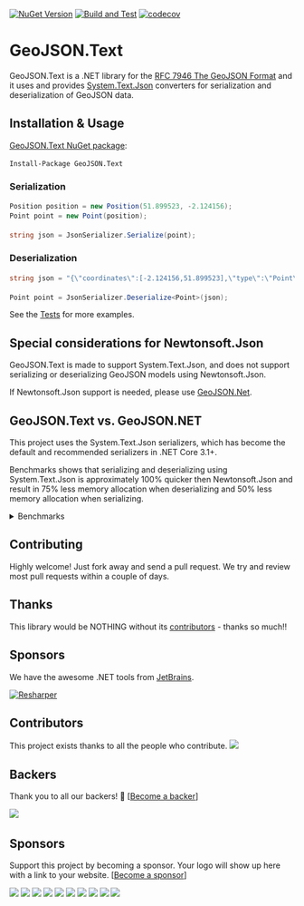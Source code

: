 ﻿[![NuGet Version](http://img.shields.io/nuget/v/GeoJSON.Text.svg?style=flat)](https://www.nuget.org/packages/GeoJSON.Text/) [![Build and Test](https://github.com/GeoJSON-Net/GeoJSON.Text/actions/workflows/ci-build.yml/badge.svg?branch=main)](https://github.com/GeoJSON-Net/GeoJSON.Text/actions/workflows/ci-build.yml) [![codecov](https://codecov.io/gh/GeoJSON-Net/GeoJSON.Text/branch/main/graph/badge.svg?token=SE9XY1T8XO)](https://codecov.io/gh/GeoJSON-Net/GeoJSON.Text)

# GeoJSON.Text
GeoJSON.Text is a .NET library for the [RFC 7946 The GeoJSON Format](https://tools.ietf.org/html/rfc7946) and it uses and provides [System.Text.Json](https://docs.microsoft.com/en-us/dotnet/api/system.text.json?view=net-6.0) converters for serialization and deserialization of GeoJSON data.

## Installation & Usage

[GeoJSON.Text NuGet package](https://www.nuget.org/packages/GeoJSON.Text/):

`Install-Package GeoJSON.Text`

### Serialization

```csharp
Position position = new Position(51.899523, -2.124156);
Point point = new Point(position);

string json = JsonSerializer.Serialize(point);
```

### Deserialization

```csharp
string json = "{\"coordinates\":[-2.124156,51.899523],\"type\":\"Point\"}";

Point point = JsonSerializer.Deserialize<Point>(json);
```

See the [Tests](https://github.com/GeoJSON-Net/GeoJSON.Text/tree/master/src/GeoJSON.Text.Test.Unit) for more examples.

## Special considerations for Newtonsoft.Json

GeoJSON.Text is made to support System.Text.Json, and does not support serializing or deserializing GeoJSON models using Newtonsoft.Json.

If Newtonsoft.Json support is needed, please use [GeoJSON.Net](https://github.com/GeoJSON-Net/GeoJSON.Net).

## GeoJSON.Text vs. GeoJSON.NET

This project uses the System.Text.Json serializers, which has become the default and recommended serializers in .NET Core 3.1+.

Benchmarks shows that serializing and deserializing using System.Text.Json is approximately 100% quicker then Newtonsoft.Json and result in 75% less memory allocation when deserializing and 50% less memory allocation when serializing.

<details>
  <summary>Benchmarks</summary>
  
### Serializing comparison

``` ini

BenchmarkDotNet=v0.13.1, OS=Windows 10.0.19042.1415 (20H2/October2020Update)
Intel Core i7-9850H CPU 2.60GHz, 1 CPU, 12 logical and 6 physical cores
.NET SDK=6.0.100
  [Host]     : .NET 6.0.0 (6.0.21.52210), X64 RyuJIT
  Job-WNYOAA : .NET 6.0.0 (6.0.21.52210), X64 RyuJIT
  Job-AAKTUU : .NET 5.0.13 (5.0.1321.56516), X64 RyuJIT
  Job-AEYDDU : .NET Core 3.1.22 (CoreCLR 4.700.21.56803, CoreFX 4.700.21.57101), X64 RyuJIT

IterationCount=15  LaunchCount=2  WarmupCount=10  

```
|                  Method |        Job |       Runtime |    Toolchain |      N |     Mean |    Error |   StdDev | Ratio | RatioSD | Rank |      Gen 0 |     Gen 1 |    Gen 2 | Allocated |
|------------------------ |----------- |-------------- |------------- |------- |---------:|---------:|---------:|------:|--------:|-----:|-----------:|----------:|---------:|----------:|
| SerializeSystemTextJson | Job-WNYOAA |      .NET 6.0 |        net60 | 100000 | 167.3 ms |  7.28 ms | 10.44 ms |  1.00 |    0.00 |    I |  2000.0000 |         - |        - |     35 MB |
|                         |            |               |              |        |          |          |          |       |         |      |            |           |          |           |
| SerializeSystemTextJson | Job-AAKTUU |      .NET 5.0 |        net50 | 100000 | 188.0 ms |  5.44 ms |  7.80 ms |     ? |       ? |    I |  2000.0000 |         - |        - |     65 MB |
|                         |            |               |              |        |          |          |          |       |         |      |            |           |          |           |
| SerializeSystemTextJson | Job-AEYDDU | .NET Core 3.1 | netcoreapp31 | 100000 | 235.6 ms |  7.85 ms | 11.26 ms |     ? |       ? |    I |  2333.3333 |  333.3333 | 333.3333 |     65 MB |
|                         |            |               |              |        |          |          |          |       |         |      |            |           |          |           |
|     SerializeNewtonsoft | Job-WNYOAA |      .NET 6.0 |        net60 | 100000 | 352.3 ms | 17.33 ms | 24.86 ms |  2.11 |    0.16 |   II | 14000.0000 | 3000.0000 |        - |    112 MB |
|                         |            |               |              |        |          |          |          |       |         |      |            |           |          |           |
|     SerializeNewtonsoft | Job-AAKTUU |      .NET 5.0 |        net50 | 100000 | 376.6 ms | 12.81 ms | 19.17 ms |     ? |       ? |   II | 14000.0000 | 3000.0000 |        - |    112 MB |
|                         |            |               |              |        |          |          |          |       |         |      |            |           |          |           |
|     SerializeNewtonsoft | Job-AEYDDU | .NET Core 3.1 | netcoreapp31 | 100000 | 429.6 ms |  7.57 ms | 10.61 ms |     ? |       ? |   II | 14000.0000 | 3000.0000 |        - |    112 MB |


<p align="center">
  <img src="benchmarkresult/SerializeFeatureCollectionLinestring-barplot.png" width="750" title="Serializing comparison">
</p>

### Deserializing comparison

``` ini

BenchmarkDotNet=v0.13.1, OS=Windows 10.0.19042.1415 (20H2/October2020Update)
Intel Core i7-9850H CPU 2.60GHz, 1 CPU, 12 logical and 6 physical cores
.NET SDK=6.0.100
  [Host]     : .NET 6.0.0 (6.0.21.52210), X64 RyuJIT
  Job-WNYOAA : .NET 6.0.0 (6.0.21.52210), X64 RyuJIT
  Job-AAKTUU : .NET 5.0.13 (5.0.1321.56516), X64 RyuJIT
  Job-AEYDDU : .NET Core 3.1.22 (CoreCLR 4.700.21.56803, CoreFX 4.700.21.57101), X64 RyuJIT

IterationCount=15  LaunchCount=2  WarmupCount=10  

```
|                    Method |        Job |       Runtime |    Toolchain |      N |       Mean |    Error |   StdDev | Ratio | RatioSD | Rank |       Gen 0 |      Gen 1 |     Gen 2 | Allocated |
|-------------------------- |----------- |-------------- |------------- |------- |-----------:|---------:|---------:|------:|--------:|-----:|------------:|-----------:|----------:|----------:|
| DeserializeSystemTextJson | Job-WNYOAA |      .NET 6.0 |        net60 | 100000 |   719.6 ms | 38.29 ms | 57.31 ms |  1.00 |    0.00 |    I |  32000.0000 | 12000.0000 | 1000.0000 |    201 MB |
|                           |            |               |              |        |            |          |          |       |         |      |             |            |           |           |
| DeserializeSystemTextJson | Job-AAKTUU |      .NET 5.0 |        net50 | 100000 |   787.3 ms | 22.38 ms | 32.80 ms |     ? |       ? |    I |  32000.0000 | 12000.0000 | 1000.0000 |    201 MB |
|                           |            |               |              |        |            |          |          |       |         |      |             |            |           |           |
| DeserializeSystemTextJson | Job-AEYDDU | .NET Core 3.1 | netcoreapp31 | 100000 |   894.6 ms | 25.84 ms | 37.87 ms |     ? |       ? |    I |  32000.0000 | 12000.0000 | 1000.0000 |    200 MB |
|                           |            |               |              |        |            |          |          |       |         |      |             |            |           |           |
|     DeserializeNewtonsoft | Job-WNYOAA |      .NET 6.0 |        net60 | 100000 | 1,410.8 ms | 27.59 ms | 40.44 ms |  1.96 |    0.13 |   II | 146000.0000 | 37000.0000 | 1000.0000 |    870 MB |
|                           |            |               |              |        |            |          |          |       |         |      |             |            |           |           |
|     DeserializeNewtonsoft | Job-AAKTUU |      .NET 5.0 |        net50 | 100000 | 1,430.7 ms | 31.66 ms | 46.40 ms |     ? |       ? |   II | 146000.0000 | 37000.0000 | 1000.0000 |    870 MB |
|                           |            |               |              |        |            |          |          |       |         |      |             |            |           |           |
|     DeserializeNewtonsoft | Job-AEYDDU | .NET Core 3.1 | netcoreapp31 | 100000 | 1,656.4 ms | 40.05 ms | 58.71 ms |     ? |       ? |   II | 145000.0000 | 37000.0000 | 1000.0000 |    869 MB |


<p align="center">
  <img src="benchmarkresult/DeserializeFeatureCollectionLinestring-barplot.png" width="750" title="Deserializing comparison">
</p>
</details>


## Contributing
Highly welcome! Just fork away and send a pull request. We try and review most pull requests within a couple of days.

## Thanks
This library would be NOTHING without its [contributors](https://github.com/GeoJSON-Net/GeoJSON.Text/graphs/contributors) - thanks so much!!

## Sponsors

 We have the awesome .NET tools from [JetBrains](http://www.jetbrains.com/).

[![Resharper](http://www.filehelpers.net/images/tools_resharper.gif)](http://www.jetbrains.com/resharper/)

## Contributors

This project exists thanks to all the people who contribute. 
<a href="https://github.com/GeoJSON-Net/GeoJSON.Text/graphs/contributors"><img src="https://opencollective.com/geojson-net/contributors.svg?width=890&button=false" /></a>


## Backers

Thank you to all our backers! 🙏 [[Become a backer](https://opencollective.com/geojson-net#backer)]

<a href="https://opencollective.com/geojson-net#backers" target="_blank"><img src="https://opencollective.com/geojson-net/backers.svg?width=890"></a>


## Sponsors

Support this project by becoming a sponsor. Your logo will show up here with a link to your website. [[Become a sponsor](https://opencollective.com/geojson-net#sponsor)]

<a href="https://opencollective.com/geojson-net/sponsor/0/website" target="_blank"><img src="https://opencollective.com/geojson-net/sponsor/0/avatar.svg"></a>
<a href="https://opencollective.com/geojson-net/sponsor/1/website" target="_blank"><img src="https://opencollective.com/geojson-net/sponsor/1/avatar.svg"></a>
<a href="https://opencollective.com/geojson-net/sponsor/2/website" target="_blank"><img src="https://opencollective.com/geojson-net/sponsor/2/avatar.svg"></a>
<a href="https://opencollective.com/geojson-net/sponsor/3/website" target="_blank"><img src="https://opencollective.com/geojson-net/sponsor/3/avatar.svg"></a>
<a href="https://opencollective.com/geojson-net/sponsor/4/website" target="_blank"><img src="https://opencollective.com/geojson-net/sponsor/4/avatar.svg"></a>
<a href="https://opencollective.com/geojson-net/sponsor/5/website" target="_blank"><img src="https://opencollective.com/geojson-net/sponsor/5/avatar.svg"></a>
<a href="https://opencollective.com/geojson-net/sponsor/6/website" target="_blank"><img src="https://opencollective.com/geojson-net/sponsor/6/avatar.svg"></a>
<a href="https://opencollective.com/geojson-net/sponsor/7/website" target="_blank"><img src="https://opencollective.com/geojson-net/sponsor/7/avatar.svg"></a>
<a href="https://opencollective.com/geojson-net/sponsor/8/website" target="_blank"><img src="https://opencollective.com/geojson-net/sponsor/8/avatar.svg"></a>
<a href="https://opencollective.com/geojson-net/sponsor/9/website" target="_blank"><img src="https://opencollective.com/geojson-net/sponsor/9/avatar.svg"></a>
